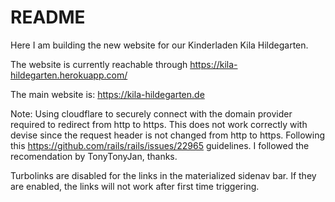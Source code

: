# README

Here I am building the new website for our Kinderladen Kila Hildegarten.

The website is currently reachable through https://kila-hildegarten.herokuapp.com/

The main website is: https://kila-hildegarten.de

Note:
Using cloudflare to securely connect with the domain provider required to redirect from http to https. This does not work correctly with devise since the request header is not changed from http to https. Following this https://github.com/rails/rails/issues/22965 guidelines. I followed the recomendation by TonyTonyJan, thanks.

Turbolinks are disabled for the links in the materialized sidenav bar. If they are enabled, the links will not work after first time triggering.
